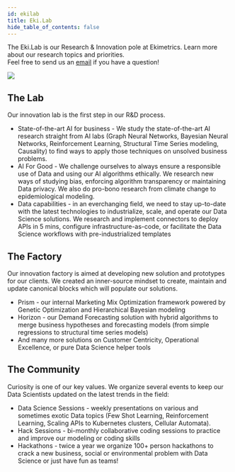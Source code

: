 ```yaml
---
id: ekilab
title: Eki.Lab
hide_table_of_contents: false
---
```


The Eki.Lab is our Research & Innovation pole at Ekimetrics. Learn more about our research topics and priorities.<br/>
Feel free to send us an [email](mailto:inno@ekimetrics.com) if you have a question!

![](https://ekimetrics.com/wp-content/uploads/2020/06/header-culture-knowledge-min.jpg)

## The Lab

Our innovation lab is the first step in our R&D process.
- <span className="gold">State-of-the-art AI for business</span> - We study the state-of-the-art AI research straight from AI labs (Graph Neural Networks, Bayesian Neural Networks, Reinforcement Learning, Structural Time Series modeling, Causality) to find ways to apply those techniques on unsolved business problems.  
- <span className="gold">AI For Good</span> - We challenge ourselves to always ensure a responsible use of Data and using our AI algorithms ethically. We research new ways of studying bias, enforcing algorithm transparency or maintaining Data privacy. We also do pro-bono research from climate change to epidemiological modeling. 
- <span className="gold">Data capabilities</span> - in an everchanging field, we need to stay up-to-date with the latest technologies to industrialize, scale, and operate our Data Science solutions. We research and implement connectors to deploy APIs in 5 mins, configure infrastructure-as-code, or facilitate the Data Science workflows with pre-industrialized templates 


## The Factory
Our innovation factory is aimed at developing new solution and prototypes for our clients. We created an inner-source mindset to create, maintain and update canonical blocks which will populate our solutions. 
- <span className="gold">Prism</span> - our internal Marketing Mix Optimization framework powered by Genetic Optimization and Hierarchical Bayesian modeling
- <span className="gold">Horizon</span> - our Demand Forecasting solution with hybrid algorithms to merge business hypotheses and forecasting models (from simple regressions to structural time series models)
- And many more solutions on Customer Centricity, Operational Excellence, or pure Data Science helper tools   


## The Community
Curiosity is one of our key values. We organize several events to keep our Data Scientists updated on the latest trends in the field:
- <span className="gold">Data Science Sessions</span> - weekly presentations on various and sometimes exotic Data topics (Few Shot Learning, Reinforcement Learning, Scaling APIs to Kubernetes clusters, Cellular Automata). 
- <span className="gold">Hack Sessions</span> - bi-monthly collaborative coding sessions to practice and improve our modeling or coding skills
- <span className="gold">Hackathons</span> - twice a year we organize 100+ person hackathons to crack a new business, social or environmental problem with Data Science or just have fun as teams!





